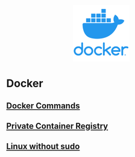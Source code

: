 <p align="center">
  <img src="../images/docker-logo-150x150.png" />
</p>

# Docker
## [Docker Commands](./docker_commands.md)
## [Private Container Registry](./private_container_registry.md)
## [Linux without sudo](./docker_linux_got_permission_denied_error.md)
